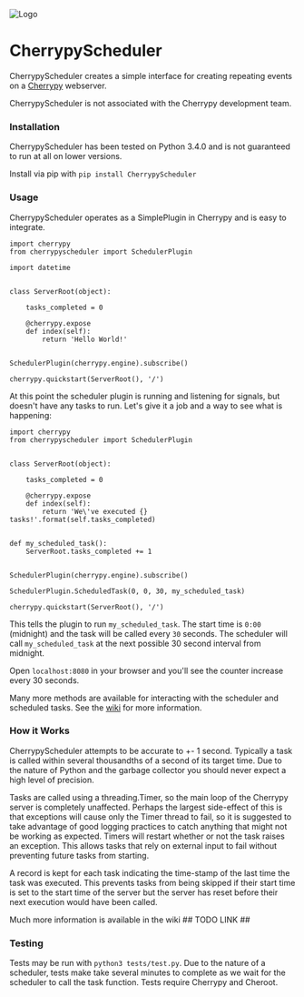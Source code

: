 ![Logo](https://raw.githubusercontent.com/sawyersteven/CherrypyScheduler/master/img/Logo_wide.png)

# CherrypyScheduler
CherrypyScheduler creates a simple interface for creating repeating events on a [Cherrypy](https://github.com/cherrypy/cherrypy) webserver.

CherrypyScheduler is not associated with the Cherrypy development team.

### Installation
CherrypyScheduler has been tested on Python 3.4.0 and is not guaranteed to run at all on lower versions.

Install via pip with `pip install CherrypyScheduler`


### Usage
CherrypyScheduler operates as a SimplePlugin in Cherrypy and is easy to integrate.

    import cherrypy
    from cherrypyscheduler import SchedulerPlugin

    import datetime


    class ServerRoot(object):

        tasks_completed = 0

        @cherrypy.expose
        def index(self):
            return 'Hello World!'


    SchedulerPlugin(cherrypy.engine).subscribe()

    cherrypy.quickstart(ServerRoot(), '/')


At this point the scheduler plugin is running and listening for signals, but doesn't have any tasks to run. Let's give it a job and a way to see what is happening:

    import cherrypy
    from cherrypyscheduler import SchedulerPlugin


    class ServerRoot(object):

        tasks_completed = 0

        @cherrypy.expose
        def index(self):
            return 'We\'ve executed {} tasks!'.format(self.tasks_completed)


    def my_scheduled_task():
        ServerRoot.tasks_completed += 1


    SchedulerPlugin(cherrypy.engine).subscribe()

    SchedulerPlugin.ScheduledTask(0, 0, 30, my_scheduled_task)

    cherrypy.quickstart(ServerRoot(), '/')


This tells the plugin to run `my_scheduled_task`. The start time is `0:00` (midnight) and the task will be called every `30` seconds. The scheduler will call `my_scheduled_task` at the next possible 30 second interval from midnight.

Open `localhost:8080` in your browser and you'll see the counter increase every 30 seconds.

Many more methods are available for interacting with the scheduler and scheduled tasks. See the [wiki](https://github.com/sawyersteven/CherrypyScheduler/wiki) for more information.

### How it Works

CherrypyScheduler attempts to be accurate to +- 1 second. Typically a task is called within several thousandths of a second of its target time. Due to the nature of Python and the garbage collector you should never expect a high level of precision.

Tasks are called using a threading.Timer, so the main loop of the Cherrypy server is completely unaffected. Perhaps the largest side-effect of this is that exceptions will cause only the Timer thread to fail, so it is suggested to take advantage of good logging practices to catch anything that might not be working as expected. Timers will restart whether or not the task raises an exception. This allows tasks that rely on external input to fail without preventing future tasks from starting.

A record is kept for each task indicating the time-stamp of the last time the task was executed. This prevents tasks from being skipped if their start time is set to the start time of the server but the server has reset before their next execution would have been called.

Much more information is available in the wiki ## TODO LINK ##


### Testing

Tests may be run with `python3 tests/test.py`. Due to the nature of a scheduler, tests make take several minutes to complete as we wait for the scheduler to call the task function. Tests require Cherrypy and Cheroot.

